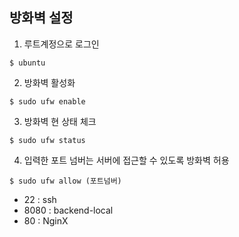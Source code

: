 ## 방화벽 설정

1. 루트계정으로 로그인
```
$ ubuntu
```

2. 방화벽 활성화
```
$ sudo ufw enable
```

3. 방화벽 현 상태 체크
```
$ sudo ufw status
```

4. 입력한 포트 넘버는 서버에 접근할 수 있도록 방화벽 허용
```
$ sudo ufw allow (포트넘버)
```
- 22 : ssh
- 8080 : backend-local
- 80 : NginX
